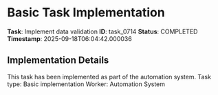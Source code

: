 # Basic Task Implementation

**Task**: Implement data validation
**ID**: task_0714
**Status**: COMPLETED
**Timestamp**: 2025-09-18T06:04:42.000036

## Implementation Details

This task has been implemented as part of the automation system.
Task type: Basic implementation
Worker: Automation System
